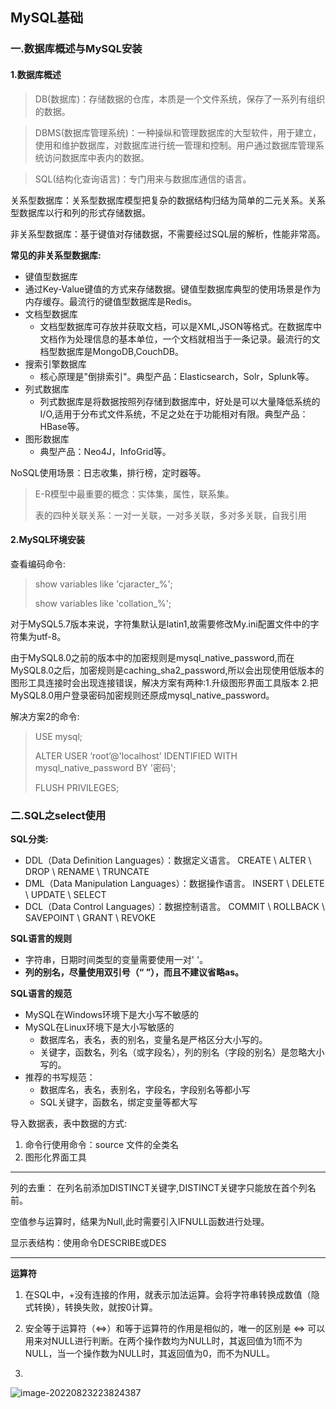 ## MySQL基础

### 一.数据库概述与MySQL安装

#### 1.数据库概述

>  DB(数据库)：存储数据的仓库，本质是一个文件系统，保存了一系列有组织的数据。

> DBMS(数据库管理系统)：一种操纵和管理数据库的大型软件，用于建立，使用和维护数据库，对数据库进行统一管理和控制。用户通过数据库管理系统访问数据库中表内的数据。

> SQL(结构化查询语言)：专门用来与数据库通信的语言。

关系型数据库：关系型数据库模型把复杂的数据结构归结为简单的二元关系。关系型数据库以行和列的形式存储数据。

非关系型数据库：基于键值对存储数据，不需要经过SQL层的解析，性能非常高。

**常见的非关系型数据库:**

-  键值型数据库
  - 通过Key-Value键值的方式来存储数据。键值型数据库典型的使用场景是作为内存缓存。最流行的键值型数据库是Redis。
- 文档型数据库
  - 文档型数据库可存放并获取文档，可以是XML,JSON等格式。在数据库中文档作为处理信息的基本单位，一个文档就相当于一条记录。最流行的文档型数据库是MongoDB,CouchDB。
- 搜索引擎数据库
  - 核心原理是"倒排索引"。典型产品：Elasticsearch，Solr，Splunk等。
- 列式数据库
  - 列式数据库是将数据按照列存储到数据库中，好处是可以大量降低系统的I/O,适用于分布式文件系统，不足之处在于功能相对有限。典型产品：HBase等。
- 图形数据库
  - 典型产品：Neo4J，InfoGrid等。

NoSQL使用场景：日志收集，排行榜，定时器等。	



> E-R模型中最重要的概念：实体集，属性，联系集。
>
> 表的四种关联关系：一对一关联，一对多关联，多对多关联，自我引用

#### 2.MySQL环境安装

查看编码命令:

> show variables like 'cjaracter_%';
>
> show variables like 'collation_%';

对于MySQL5.7版本来说，字符集默认是latin1,故需要修改My.ini配置文件中的字符集为utf-8。



由于MySQL8.0之前的版本中的加密规则是mysql_native_password,而在MySQL8.0之后，加密规则是caching_sha2_password,所以会出现使用低版本的图形工具连接时会出现连接错误，解决方案有两种:1.升级图形界面工具版本 2.把MySQL8.0用户登录密码加密规则还原成mysql_native_password。

解决方案2的命令:

> USE mysql;
>
> ALTER USER ‘root’@'localhost' IDENTIFIED WITH mysql_native_password BY '密码';
>
> FLUSH PRIVILEGES;

### 二.SQL之select使用

**SQL分类:**

- DDL（Data Definition Languages）：数据定义语言。 CREATE  \  ALTER  \  DROP  \  RENAME  \  TRUNCATE 
- DML（Data Manipulation Languages）：数据操作语言。  INSERT  \ DELETE  \  UPDATE  \  SELECT
- DCL（Data Control Languages）：数据控制语言。 COMMIT  \  ROLLBACK  \  SAVEPOINT  \  GRANT  \  REVOKE

**SQL语言的规则**

- 字符串，日期时间类型的变量需要使用一对' '。
- **列的别名，尽量使用双引号（“ ”），而且不建议省略as。**

 **SQL语言的规范**

- MySQL在Windows环境下是大小写不敏感的
- MySQL在Linux环境下是大小写敏感的	
  - 数据库名，表名，表的别名，变量名是严格区分大小写的。
  - 关键字，函数名，列名（或字段名），列的别名（字段的别名）是忽略大小写的。
- 推荐的书写规范：
  - 数据库名，表名，表别名，字段名，字段别名等都小写  
  - SQL关键字，函数名，绑定变量等都大写

导入数据表，表中数据的方式:

1. 命令行使用命令：source 文件的全类名
2. 图形化界面工具

***



列的去重： 在列名前添加DISTINCT关键字,DISTINCT关键字只能放在首个列名前。

空值参与运算时，结果为Null,此时需要引入IFNULL函数进行处理。

显示表结构：使用命令DESCRIBE或DES

***



**运算符**

1. 在SQL中，+没有连接的作用，就表示加法运算。会将字符串转换成数值（隐式转换），转换失败，就按0计算。

2. 安全等于运算符（<=>）和等于运算符的作用是相似的，唯一的区别是 <=> 可以用来对NULL进行判断。在两个操作数均为NULL时，其返回值为1而不为NULL，当一个操作数为NULL时，其返回值为0，而不为NULL。
3. 

![image-20220823223824387](E:\TyporaNotes\MySQL\图片\image-20220823223824387.png)

























 









